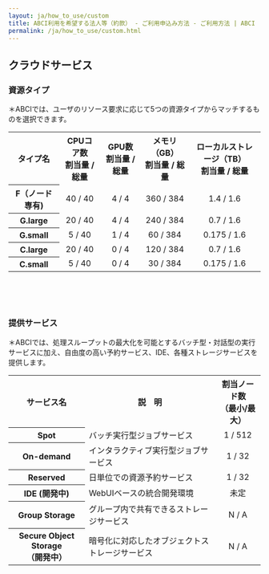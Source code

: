 ```yaml
---
layout: ja/how_to_use/custom
title: ABCI利用を希望する法人等（約款） - ご利用申込み方法 - ご利用方法 | ABCI
permalink: /ja/how_to_use/custom.html
---
```


<h2 class="h2">クラウドサービス</h2>

<h3 class="h3">資源タイプ</h3>
<div class="lead_text">＊ABCIでは、ユーザのリソース要求に応じて5つの資源タイプからマッチするものを選択できます。</div>


<table class="table">
<tr>
<th>タイプ名</th>
<th>CPUコア数<br />割当量 / 総量</th>
<th>GPU数<br />割当量 / 総量</th>
<th>メモリ（GB）<br />割当量 / 総量</th>
<th>ローカルストレージ（TB）<br />割当量 / 総量</th>

</tr>

<tr align="center">
	<th>F（ノード専有)</th>
	<td>40 / 40</td>
	<td>4 / 4</td>
	<td>360 / 384</td>
	<td>1.4 / 1.6</td>
</tr>

<tr align="center">
	<th>G.large</th>
	<td>20 / 40</td>
	<td>4 / 4</td>
	<td>240 / 384</td>
	<td>0.7 / 1.6</td>
</tr>

<tr align="center">
	<th>G.small</th>
	<td>5 / 40</td>
	<td>1 / 4</td>
	<td>60 / 384</td>
	<td>0.175 / 1.6</td>
</tr>

<tr align="center">
	<th>C.large</th>
	<td>20 / 40</td>
	<td>0 / 4</td>
	<td>120 / 384</td>
	<td>0.7 / 1.6</td>
</tr>

<tr align="center">
	<th>C.small</th>
	<td>5 / 40</td>
	<td>0 / 4</td>
	<td>30 / 384</td>
	<td>0.175 / 1.6</td>
</tr>

</table>
<br /><br /><br />

<h3 class="h3">提供サービス</h3>
<div class="lead_text">＊ABCIでは、処理スループットの最大化を可能とするバッチ型・対話型の実行サービスに加え、自由度の高い予約サービス、IDE、各種ストレージサービスを提供します。</div>

<table class="table">
<tr>
<th>サービス名</th>
<th>説　明</th>
<th>割当ノード数<br />（最小/最大）</th>

</tr>

<tr>
	<th>Spot</th>
	<td>バッチ実行型ジョブサービス</td>
	<td align="center">1 / 512</td>
</tr>

<tr>
	<th>On-demand</th>
	<td>インタラクティブ実行型ジョブサービス</td>
	<td align="center">1 / 32</td>
</tr>

<tr>
	<th>Reserved</th>
	<td>日単位での資源予約サービス</td>
	<td align="center">1 / 32</td>
</tr>

<tr>
	<th>IDE (開発中)</th>
	<td>WebUIベースの統合開発環境</td>
	<td align="center">未定</td>
</tr>

<tr>
	<th>Group Storage</th>
	<td>グループ内で共有できるストレージサービス</td>
	<td align="center">N / A</td>
</tr>

<tr>
	<th>Secure Object Storage<br />（開発中）</th>
	<td>暗号化に対応したオブジェクトストレージサービス</td>
	<td align="center">N / A</td>
</tr>

</table>

